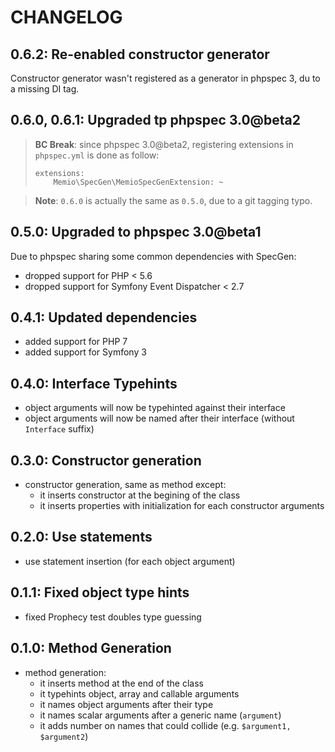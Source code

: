 # CHANGELOG

## 0.6.2: Re-enabled constructor generator

Constructor generator wasn't registered as a generator in phpspec 3,
du to a missing DI tag.

## 0.6.0, 0.6.1: Upgraded tp phpspec 3.0@beta2

> **BC Break**: since phpspec 3.0@beta2, registering extensions in
> `phpspec.yml` is done as follow:
>
> ```
> extensions:
>     Memio\SpecGen\MemioSpecGenExtension: ~
> ```

> **Note**: `0.6.0` is actually the same as `0.5.0`, due to a git tagging
> typo.

## 0.5.0: Upgraded to phpspec 3.0@beta1

Due to phpspec sharing some common dependencies with SpecGen:

* dropped support for PHP < 5.6
* dropped support for Symfony Event Dispatcher < 2.7

## 0.4.1: Updated dependencies

* added support for PHP 7
* added support for Symfony 3

## 0.4.0: Interface Typehints

* object arguments will now be typehinted against their interface
* object arguments will now be named after their interface (without `Interface` suffix)

## 0.3.0: Constructor generation

* constructor generation, same as method except:
    * it inserts constructor at the begining of the class
    * it inserts properties with initialization for each constructor arguments

## 0.2.0: Use statements

* use statement insertion (for each object argument)

## 0.1.1: Fixed object type hints

* fixed Prophecy test doubles type guessing

## 0.1.0: Method Generation

* method generation:
    * it inserts method at the end of the class
    * it typehints object, array and callable arguments
    * it names object arguments after their type
    * it names scalar arguments after a generic name (`argument`)
    * it adds number on names that could collide (e.g. `$argument1, $argument2`)
